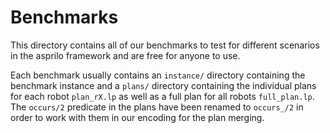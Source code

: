 # Benchmarks
This directory contains all of our benchmarks to test for different scenarios in the asprilo framework and are free for anyone to use.

Each benchmark usually contains an `instance/` directory containing the benchmark instance and a `plans/` directory containing the individual plans for each robot `plan_rX.lp` as well as a full plan for all robots `full_plan.lp`.
The `occurs/2` predicate in the plans have been renamed to `occurs_/2` in order to work with them in our encoding for the plan merging.  
